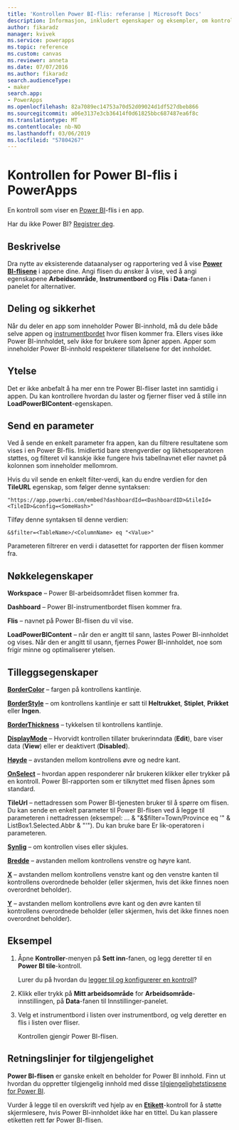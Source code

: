 ```yaml
---
title: 'Kontrollen Power BI-flis: referanse | Microsoft Docs'
description: Informasjon, inkludert egenskaper og eksempler, om kontrollen for Power BI-flis
author: fikaradz
manager: kvivek
ms.service: powerapps
ms.topic: reference
ms.custom: canvas
ms.reviewer: anneta
ms.date: 07/07/2016
ms.author: fikaradz
search.audienceType:
- maker
search.app:
- PowerApps
ms.openlocfilehash: 82a7089ec14753a70d52d09024d1df527dbeb866
ms.sourcegitcommit: a06e3137e3cb36414f0d61825bbc687487ea6f8c
ms.translationtype: MT
ms.contentlocale: nb-NO
ms.lasthandoff: 03/06/2019
ms.locfileid: "57804267"
---
```

# <a name="power-bi-tile-control-in-powerapps"></a>Kontrollen for Power BI-flis i PowerApps

En kontroll som viser en [Power BI](https://powerbi.microsoft.com)-flis i en app.

Har du ikke Power BI? [Registrer deg](https://docs.microsoft.com/power-bi/service-self-service-signup-for-power-bi).

## <a name="description"></a>Beskrivelse

Dra nytte av eksisterende dataanalyser og rapportering ved å vise **[Power BI-flisene](https://docs.microsoft.com/power-bi/service-dashboard-tiles)** i appene dine. Angi flisen du ønsker å vise, ved å angi egenskapene **Arbeidsområde**, **Instrumentbord** og **Flis** i **Data**-fanen i panelet for alternativer.

## <a name="sharing-and-security"></a>Deling og sikkerhet

Når du deler en app som inneholder Power BI-innhold, må du dele både selve appen og [instrumentbordet](https://docs.microsoft.com/power-bi/service-how-to-collaborate-distribute-dashboards-reports) hvor flisen kommer fra. Ellers vises ikke Power BI-innholdet, selv ikke for brukere som åpner appen. Apper som inneholder Power BI-innhold respekterer tillatelsene for det innholdet.

## <a name="performance"></a>Ytelse

Det er ikke anbefalt å ha mer enn tre Power BI-fliser lastet inn samtidig i appen. Du kan kontrollere hvordan du laster og fjerner fliser ved å stille inn **LoadPowerBIContent**-egenskapen.

## <a name="pass-a-parameter"></a>Send en parameter

Ved å sende en enkelt parameter fra appen, kan du filtrere resultatene som vises i en Power BI-flis. Imidlertid bare strengverdier og likhetsoperatoren støttes, og filteret vil kanskje ikke fungere hvis tabellnavnet eller navnet på kolonnen som inneholder mellomrom.

Hvis du vil sende en enkelt filter-verdi, kan du endre verdien for den **TileURL** egenskap, som følger denne syntaksen:

```"https://app.powerbi.com/embed?dashboardId=<DashboardID>&tileId=<TileID>&config=<SomeHash>" ```

Tilføy denne syntaksen til denne verdien:

```&$filter=<TableName>/<ColumnName> eq "<Value>" ```

Parameteren filtrerer en verdi i datasettet for rapporten der flisen kommer fra.

## <a name="key-properties"></a>Nøkkelegenskaper

**Workspace** – Power BI-arbeidsområdet flisen kommer fra.

**Dashboard** – Power BI-instrumentbordet flisen kommer fra.

**Flis** – navnet på Power BI-flisen du vil vise.

**LoadPowerBIContent** – når den er angitt til sann, lastes Power BI-innholdet og vises. Når den er angitt til usann, fjernes Power BI-innholdet, noe som frigir minne og optimaliserer ytelsen.

## <a name="additional-properties"></a>Tilleggsegenskaper

**[BorderColor](properties-color-border.md)** – fargen på kontrollens kantlinje.

**[BorderStyle](properties-color-border.md)** – om kontrollens kantlinje er satt til **Heltrukket**, **Stiplet**, **Prikket** eller **Ingen**.

**[BorderThickness](properties-color-border.md)** – tykkelsen til kontrollens kantlinje.

**[DisplayMode](properties-core.md)** – Hvorvidt kontrollen tillater brukerinndata (**Edit**), bare viser data (**View**) eller er deaktivert (**Disabled**).

**[Høyde](properties-size-location.md)** – avstanden mellom kontrollens øvre og nedre kant.

**[OnSelect](properties-core.md)** – hvordan appen responderer når brukeren klikker eller trykker på en kontroll. Power BI-rapporten som er tilknyttet med flisen åpnes som standard.

**TileUrl** – nettadressen som Power BI-tjenesten bruker til å spørre om flisen. Du kan sende en enkelt parameter til Power BI-flisen ved å legge til parameteren i nettadressen (eksempel: ... & "&$filter=Town/Province eq '" & ListBox1.Selected.Abbr & "'"). Du kan bruke bare Er lik-operatoren i parameteren.

**[Synlig](properties-core.md)** – om kontrollen vises eller skjules.

**[Bredde](properties-size-location.md)** – avstanden mellom kontrollens venstre og høyre kant.

**[X](properties-size-location.md)** – avstanden mellom kontrollens venstre kant og den venstre kanten til kontrollens overordnede beholder (eller skjermen, hvis det ikke finnes noen overordnet beholder).

**[Y](properties-size-location.md)** – avstanden mellom kontrollens øvre kant og den øvre kanten til kontrollens overordnede beholder (eller skjermen, hvis det ikke finnes noen overordnet beholder).

## <a name="example"></a>Eksempel

1. Åpne **Kontroller**-menyen på **Sett inn**-fanen, og legg deretter til en **Power BI tile**-kontroll.

    Lurer du på hvordan du [legger til og konfigurerer en kontroll](../add-configure-controls.md)?

2. Klikk eller trykk på **Mitt arbeidsområde** for **Arbeidsområde**-innstillingen, på **Data**-fanen til Innstillinger-panelet.

3. Velg et instrumentbord i listen over instrumentbord, og velg deretter en flis i listen over fliser.

    Kontrollen gjengir Power BI-flisen.

## <a name="accessibility-guidelines"></a>Retningslinjer for tilgjengelighet

**Power BI-flisen** er ganske enkelt en beholder for Power BI innhold. Finn ut hvordan du oppretter tilgjengelig innhold med disse [tilgjengelighetstipsene for Power BI](https://docs.microsoft.com/power-bi/desktop-accessibility).

Vurder å legge til en overskrift ved hjelp av en **[Etikett](control-text-box.md)**-kontroll for å støtte skjermlesere, hvis Power BI-innholdet ikke har en tittel. Du kan plassere etiketten rett før Power BI-flisen.
